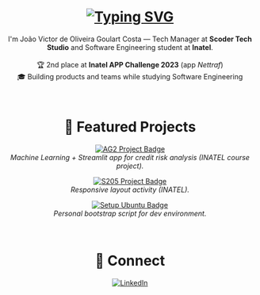 <div align="center">
  <h1 align="center">
    <a href="https://git.io/typing-svg">
      <img src="https://readme-typing-svg.herokuapp.com?font=Fira+Code&size=31&pause=1000&width=600&lines=Hi!+I'm+JoaoGoulartt%F0%9F%91%8B" alt="Typing SVG" />
    </a>
  </h1>
</div>

<p align="center">
  I'm João Victor de Oliveira Goulart Costa — Tech Manager at <b>Scoder Tech Studio</b> and Software Engineering student at <b>Inatel</b>.
  <br/><br/>
  🏆 2nd place at <b>Inatel APP Challenge 2023</b> (app <i>Nettraf</i>)<br/>
  🎓 Building products and teams while studying Software Engineering
</p>

<br/>

<h1 align="center">🚀 Featured Projects</h1>

<p align="center">
  <a href="https://github.com/joaogoulartt/ag2">
    <img src="https://img.shields.io/badge/AG2%20-%20Credit%20Risk%20Analysis-Python%2FStreamlit%2FMySQL-orange?style=for-the-badge" alt="AG2 Project Badge" />
  </a>
  <br/>
  <i>Machine Learning + Streamlit app for credit risk analysis (INATEL course project).</i>
</p>

<p align="center">
  <a href="https://github.com/joaogoulartt/S205-grid-responsividade">
    <img src="https://img.shields.io/badge/S205%20-%20Grid%20%26%20Responsividade-Frontend-blue?style=for-the-badge" alt="S205 Project Badge" />
  </a>
  <br/>
  <i>Responsive layout activity (INATEL).</i>
</p>

<p align="center">
  <a href="https://github.com/joaogoulartt/setup-ubuntu">
    <img src="https://img.shields.io/badge/Setup%20Ubuntu-Shell-lightgrey?style=for-the-badge" alt="Setup Ubuntu Badge" />
  </a>
  <br/>
  <i>Personal bootstrap script for dev environment.</i>
</p>

<br/>

<h1 align="center">🔗 Connect</h1>
<p align="center">
  <a href="https://br.linkedin.com/in/joao-victor-goulart-costa">
    <img alt="LinkedIn" src="https://img.shields.io/badge/-LinkedIn-0A66C2?style=for-the-badge&logo=linkedin&logoColor=white" />
  </a>
</p>
